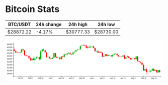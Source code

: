 # Bitcoin Stats

BTC/USDT|24h change|24h high|24h low|
|---|---|---|---|
|$28872.22|-4.17%|$30777.33|$28730.00|

<img src="./chart.svg">
